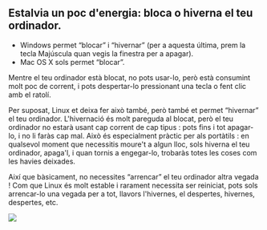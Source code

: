 <?php require("../../entete.php"); ?> <?php require("../../base.php"); ?>

<div id="corps">

<h2>Estalvia un poc d'energia: bloca o hiverna el teu ordinador.</h2>

<ul>
<li>Windows permet “blocar” i “hivernar” (per a aquesta última, prem la tecla Majúscula quan vegis la finestra per a apagar).</li>
<li>Mac OS X sols permet “blocar”.</li>
</ul>

Mentre el teu ordinador està blocat, no pots usar-lo, però està consumint molt poc de corrent, i pots despertar-lo pressionant una tecla o fent clic amb el ratolí.

Per suposat, Linux et deixa fer això també, però també et permet “hivernar” el teu ordinador. L'hivernació és molt pareguda al blocat, però el teu ordinador no estarà usant cap corrent de cap tipus : pots fins i tot apagar-lo, i no li faràs cap mal. Això és especialment pràctic per als portàtils : en qualsevol moment que necessitis moure't a algun lloc, sols hiverna el teu ordinador, apaga'l, i quan tornis a engegar-lo, trobaràs totes les coses com les havies deixades.

Així que bàsicament, no necessites “arrencar” el teu ordinador altra vegada ! Com que Linux és molt estable i rarament necessita ser reiniciat, pots sols arrencar-lo una vegada per a tot, llavors l'hivernes, el despertes, hivernes, despertes, etc.

<img src="Images/suspend_hibernate_thumb.png" />

</div>


